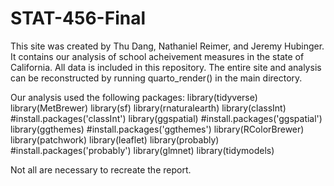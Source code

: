 # STAT-456-Final

This site was created by Thu Dang, Nathaniel Reimer, and Jeremy Hubinger. It contains our analysis of school acheivement measures in the state of California. All data is included in this repository. The entire site and analysis can be reconstructed by running quarto_render() in the main directory.

Our analysis used the following packages:
library(tidyverse)
library(MetBrewer)
library(sf)
library(rnaturalearth)
library(classInt) #install.packages('classInt')
library(ggspatial) #install.packages('ggspatial')
library(ggthemes) #install.packages('ggthemes')
library(RColorBrewer)
library(patchwork)
library(leaflet)
library(probably) #install.packages('probably')
library(glmnet)
library(tidymodels)

Not all are necessary to recreate the report.
